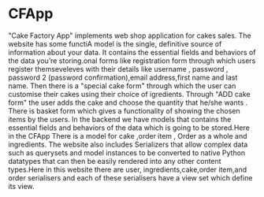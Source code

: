# CFApp
"Cake Factory App" implements web shop application for cakes sales.
The website has some functiA model is the single, definitive source of information about your data. It contains the essential fields and behaviors of the data you’re storing.onal forms like registration form through which users register themseveleves with their details like username , password , password 2 (password confirmation),email address,first name and last name.
Then there is a "special cake form" through which the user can customise their cakes using their choice of igredients.
Through "ADD cake form" the user adds the cake and choose the quantity that he/she wants .
There is basket form which gives a functionality of showing the chosen items by the users.
In the backend we have models that contains the essential fields and behaviors of the data which is going to be stored.Here in the CFApp There is a model for cake ,order item , Order as a whole and ingredients.
The website also includes Serializers that allow complex data such as querysets and model instances to be converted to native Python datatypes that can then be easily rendered into any other content types.Here in this website there are user, ingredients,cake,order item,and order serialisers and each of these serialisers have a view set which define its view.
